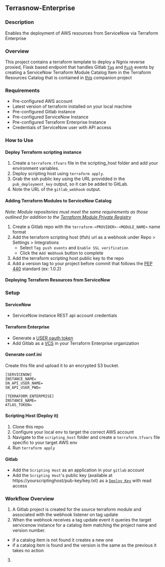## Terrasnow-Enterprise

### Description
Enables the deployment of AWS resources from ServiceNow via Terraform Enterprise

### Overview

This project contains a terraform template to deploy a Ngnix reverse proxied, Flask based endpoint that handles Gitlab [`Tag`](https://docs.gitlab.com/ee/user/project/integrations/webhooks.html#tag-events) and [`Push`](https://docs.gitlab.com/ee/user/project/integrations/webhooks.html#push-events) events by creating a ServiceNow Terraform Module Catalog Item in the Terraform Resources Catalog that is contained in [this](https://github.com/userhas404d/terraform-snow) companion project

### Requirements

- Pre-configured AWS account
- Latest version of terraform installed on your local machine
- Pre-configured Gitlab instance
- Pre-configured ServiceNow Instance
- Pre-configured Terraform Enterprise Instance
- Credentials of ServiceNow user with API access

### How to Use

#### Deploy Terraform scripting instance
1. Create a `terraform.tfvars` file in the scripting_host folder and add your environment variables.
2. Deploy scripting host using `terraform apply`.
3. Grab the ssh public key using the URL providded in the `pub_deployment_key` output, so it can be added to GitLab.
4. Note the URL of the `gitlab_webhook` output.

#### Adding Terraform Modules to ServiceNow Catalog
*Note: Module repositories must meet the same requirements as those outlined for addition to the [Terraform Module Private Registry](https://www.terraform.io/docs/enterprise/registry/publish.html)*
1. Create a Gitlab repo with the `terraform-<PROVIDER>-<MODULE_NAME>` name format
2. Add the terraform scripting host (tfsh) url as a webhook under Repo > Settings > Integrations
    - Select `Tag push events` and `Enable SSL verification`
    - Click the `Add Webhook` button to complete
3. Add the terraform scripting host public key to the repo
4. Add a version tag to your project before commit that follows the [PEP 440](https://www.python.org/dev/peps/pep-0440/) standard (ex: 1.0.2)

#### Deploying Terraform Resources from ServiceNow

### Setup

#### ServiceNow
- ServiceNow instance REST api account credentials

#### Terraform Enterprise
- Generate a [USER oauth token](https://www.terraform.io/docs/enterprise/users-teams-organizations/users.html)
- Add Gitlab as a [VCS](https://www.terraform.io/docs/enterprise/vcs/index.html) in your Terraform Enterprise organization

#### Generate conf.ini
Create this file and upload it to an encrypted S3 bucket.
```
[SERVICENOW]
INSTANCE_NAME=
SN_API_USER_NAME=
SN_API_USER_PWD=

[TERRAFORM_ENTERPRISE]
INSTANCE_NAME=
ATLAS_TOKEN=
```

#### Scripting Host (Deploy it)
1. Clone this repo
2. Configure your local env to target the correct AWS account
3. Navigate to the `scripting_host` folder and create a `terraform.tfvars` file specific to your target AWS env
4. Run `terraform apply`

#### Gitlab
- Add the `Scripting Host` as an application in your `gitlab` account
- Add the `Scripting Host`'s public key (available at https://yourscriptinghost/pub-key/key.txt) as a [`Deploy Key`](https://www.terraform.io/docs/enterprise/vcs/index.html) with read access

### Workflow Overview

1. A Gitlab project is created for the source terraform module and associated with the webhook listener on tag update
2. When the webhook receives a tag update event it queries the target servicenow instance for a catalog item matching the project name and version number.
- if a catalog item is not found it creates a new one
- if a catalog item is found and the version is the same as the previous it takes no action
3.
